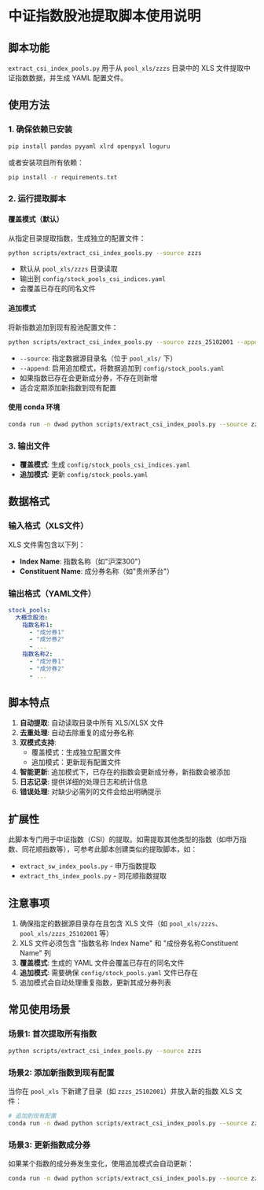 # 中证指数股池提取脚本使用说明

## 脚本功能

`extract_csi_index_pools.py` 用于从 `pool_xls/zzzs` 目录中的 XLS 文件提取中证指数数据，并生成 YAML 配置文件。

## 使用方法

### 1. 确保依赖已安装

```bash
pip install pandas pyyaml xlrd openpyxl loguru
```

或者安装项目所有依赖：

```bash
pip install -r requirements.txt
```

### 2. 运行提取脚本

#### 覆盖模式（默认）

从指定目录提取指数，生成独立的配置文件：

```bash
python scripts/extract_csi_index_pools.py --source zzzs
```

- 默认从 `pool_xls/zzzs` 目录读取
- 输出到 `config/stock_pools_csi_indices.yaml`
- 会覆盖已存在的同名文件

#### 追加模式

将新指数追加到现有股池配置文件：

```bash
python scripts/extract_csi_index_pools.py --source zzzs_25102001 --append
```

- `--source`: 指定数据源目录名（位于 `pool_xls/` 下）
- `--append`: 启用追加模式，将数据追加到 `config/stock_pools.yaml`
- 如果指数已存在会更新成分券，不存在则新增
- 适合定期添加新指数到现有配置

#### 使用 conda 环境

```bash
conda run -n dwad python scripts/extract_csi_index_pools.py --source zzzs_25102001 --append
```

### 3. 输出文件

- **覆盖模式**: 生成 `config/stock_pools_csi_indices.yaml`
- **追加模式**: 更新 `config/stock_pools.yaml`

## 数据格式

### 输入格式（XLS文件）

XLS 文件需包含以下列：
- **Index Name**: 指数名称（如"沪深300"）
- **Constituent Name**: 成分券名称（如"贵州茅台"）

### 输出格式（YAML文件）

```yaml
stock_pools:
  大概念股池:
    指数名称1:
      - "成分券1"
      - "成分券2"
      - ...
    指数名称2:
      - "成分券1"
      - "成分券2"
      - ...
```

## 脚本特点

1. **自动提取**: 自动读取目录中所有 XLS/XLSX 文件
2. **去重处理**: 自动去除重复的成分券名称
3. **双模式支持**: 
   - 覆盖模式：生成独立配置文件
   - 追加模式：更新现有配置文件
4. **智能更新**: 追加模式下，已存在的指数会更新成分券，新指数会被添加
5. **日志记录**: 提供详细的处理日志和统计信息
6. **错误处理**: 对缺少必需列的文件会给出明确提示

## 扩展性

此脚本专门用于中证指数（CSI）的提取。如需提取其他类型的指数（如申万指数、同花顺指数等），可参考此脚本创建类似的提取脚本，如：
- `extract_sw_index_pools.py` - 申万指数提取
- `extract_ths_index_pools.py` - 同花顺指数提取

## 注意事项

1. 确保指定的数据源目录存在且包含 XLS 文件（如 `pool_xls/zzzs`、`pool_xls/zzzs_25102001` 等）
2. XLS 文件必须包含 "指数名称 Index Name" 和 "成份券名称Constituent Name" 列
3. **覆盖模式**: 生成的 YAML 文件会覆盖已存在的同名文件
4. **追加模式**: 需要确保 `config/stock_pools.yaml` 文件已存在
5. 追加模式会自动处理重复指数，更新其成分券列表

## 常见使用场景

### 场景1: 首次提取所有指数

```bash
python scripts/extract_csi_index_pools.py --source zzzs
```

### 场景2: 添加新指数到现有配置

当你在 `pool_xls` 下新建了目录（如 `zzzs_25102001`）并放入新的指数 XLS 文件：

```bash
# 追加到现有配置
conda run -n dwad python scripts/extract_csi_index_pools.py --source zzzs_25102001 --append
```

### 场景3: 更新指数成分券

如果某个指数的成分券发生变化，使用追加模式会自动更新：

```bash
conda run -n dwad python scripts/extract_csi_index_pools.py --source zzzs --append
```
